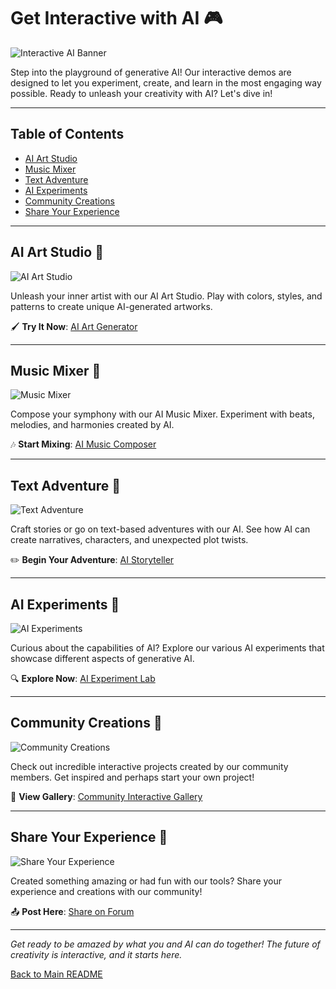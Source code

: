 # Get Interactive with AI 🎮

![Interactive AI Banner](LINK_TO_INTERACTIVE_BANNER)

Step into the playground of generative AI! Our interactive demos are designed to let you experiment, create, and learn in the most engaging way possible. Ready to unleash your creativity with AI? Let's dive in!

---

## Table of Contents
- [AI Art Studio](#ai-art-studio)
- [Music Mixer](#music-mixer)
- [Text Adventure](#text-adventure)
- [AI Experiments](#ai-experiments)
- [Community Creations](#community-creations)
- [Share Your Experience](#share-your-experience)

---

## AI Art Studio 🎨
![AI Art Studio](LINK_TO_ART_STUDIO_IMAGE)

Unleash your inner artist with our AI Art Studio. Play with colors, styles, and patterns to create unique AI-generated artworks.

🖌️ **Try It Now**: [AI Art Generator](LINK_TO_AI_ART_GENERATOR)

---

## Music Mixer 🎵
![Music Mixer](LINK_TO_MUSIC_MIXER_IMAGE)

Compose your symphony with our AI Music Mixer. Experiment with beats, melodies, and harmonies created by AI.

🎶 **Start Mixing**: [AI Music Composer](LINK_TO_AI_MUSIC_COMPOSER)

---

## Text Adventure 📖
![Text Adventure](LINK_TO_TEXT_ADVENTURE_IMAGE)

Craft stories or go on text-based adventures with our AI. See how AI can create narratives, characters, and unexpected plot twists.

✏️ **Begin Your Adventure**: [AI Storyteller](LINK_TO_AI_STORYTELLER)

---

## AI Experiments 🔬
![AI Experiments](LINK_TO_AI_EXPERIMENTS_IMAGE)

Curious about the capabilities of AI? Explore our various AI experiments that showcase different aspects of generative AI.

🔍 **Explore Now**: [AI Experiment Lab](LINK_TO_AI_EXPERIMENT_LAB)

---

## Community Creations 🌟
![Community Creations](LINK_TO_COMMUNITY_CREATIONS_IMAGE)

Check out incredible interactive projects created by our community members. Get inspired and perhaps start your own project!

👀 **View Gallery**: [Community Interactive Gallery](LINK_TO_COMMUNITY_GALLERY)

---

## Share Your Experience 📣
![Share Your Experience](LINK_TO_SHARE_EXPERIENCE_IMAGE)

Created something amazing or had fun with our tools? Share your experience and creations with our community!

📤 **Post Here**: [Share on Forum](LINK_TO_SHARE_FORUM)

---

*Get ready to be amazed by what you and AI can do together! The future of creativity is interactive, and it starts here.*

[Back to Main README](LINK_TO_MAIN_README)

